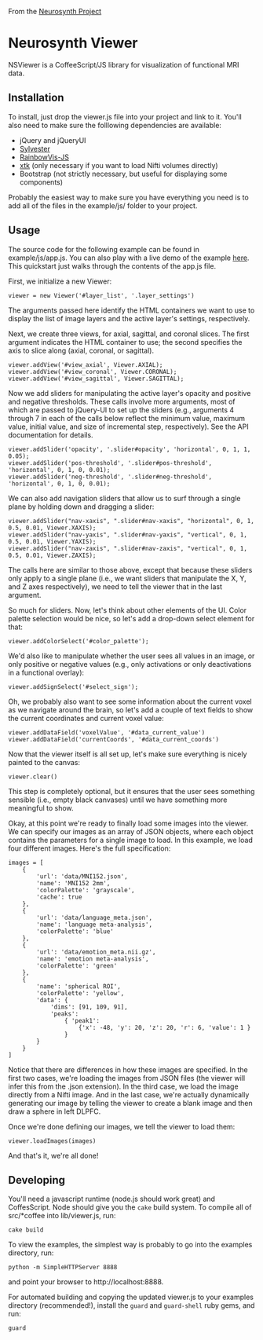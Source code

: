 From the [Neurosynth Project](http://neurosynth.org/code)

# Neurosynth Viewer
NSViewer is a CoffeeScript/JS library for visualization of functional MRI data.

## Installation

To install, just drop the viewer.js file into your project and link to it. You'll also need to make sure the folllowing dependencies are available:

* jQuery and jQueryUI
* [Sylvester](http://sylvester.jcoglan.com)
* [RainbowVis-JS](https://github.com/anomal/RainbowVis-JS)
* [xtk](https://github.com/xtk/X) (only necessary if you want to load Nifti volumes directly)
* Bootstrap (not strictly necessary, but useful for displaying some components)

Probably the easiest way to make sure you have everything you need is to add all of the files in the example/js/ folder to your project.

## Usage

The source code for the following example can be found in example/js/app.js. You can also play with a live demo of the example [here](http://pilab.colorado.edu/demos/nsviewer/index.html). This quickstart just walks through the contents of the app.js file.

First, we initialize a new Viewer:

	viewer = new Viewer('#layer_list', '.layer_settings')

The arguments passed here identify the HTML containers we want to use to display the list of image layers and the active layer's settings, respectively.

Next, we create three views, for axial, sagittal, and coronal slices. The first argument indicates the HTML container to use; the second specifies the axis to slice along (axial, coronal, or sagittal).

	viewer.addView('#view_axial', Viewer.AXIAL);
	viewer.addView('#view_coronal', Viewer.CORONAL);
	viewer.addView('#view_sagittal', Viewer.SAGITTAL);

Now we add sliders for manipulating the active layer's opacity and positive and negative thresholds. These calls involve more arguments, most of which are passed to jQuery-UI to set up the sliders (e.g., arguments 4 through 7 in each of the calls below reflect the minimum value, maximum value, initial value, and size of incremental step, respectively). See the API documentation for details.

	viewer.addSlider('opacity', '.slider#opacity', 'horizontal', 0, 1, 1, 0.05);
	viewer.addSlider('pos-threshold', '.slider#pos-threshold', 'horizontal', 0, 1, 0, 0.01);
	viewer.addSlider('neg-threshold', '.slider#neg-threshold', 'horizontal', 0, 1, 0, 0.01);

We can also add navigation sliders that allow us to surf through a single plane by holding down and dragging a slider:

	viewer.addSlider("nav-xaxis", ".slider#nav-xaxis", "horizontal", 0, 1, 0.5, 0.01, Viewer.XAXIS);
	viewer.addSlider("nav-yaxis", ".slider#nav-yaxis", "vertical", 0, 1, 0.5, 0.01, Viewer.YAXIS);
	viewer.addSlider("nav-zaxis", ".slider#nav-zaxis", "vertical", 0, 1, 0.5, 0.01, Viewer.ZAXIS);

The calls here are similar to those above, except that because these sliders only apply to a single plane (i.e., we want sliders that manipulate the X, Y, and Z axes respectively), we need to tell the viewer that in the last argument.

So much for sliders. Now, let's think about other elements of the UI. Color palette selection would be nice, so let's add a drop-down select element for that:

	viewer.addColorSelect('#color_palette');

We'd also like to manipulate whether the user sees all values in an image, or only positive or negative values (e.g., only activations or only deactivations in a functional overlay):

	viewer.addSignSelect('#select_sign');

Oh, we probably also want to see some information about the current voxel as we navigate around the brain, so let's add a couple of text fields to show the current coordinates and current voxel value:

	viewer.addDataField('voxelValue', '#data_current_value')
	viewer.addDataField('currentCoords', '#data_current_coords')

Now that the viewer itself is all set up, let's make sure everything is nicely painted to the canvas:

	viewer.clear()

This step is completely optional, but it ensures that the user sees something sensible (i.e., empty black canvases) until we have something more meaningful to show.

Okay, at this point we're ready to finally load some images into the viewer. We can specify our images as an array of JSON objects, where each object contains the parameters for a single image to load. In this example, we load four different images. Here's the full specification:

	images = [
		{
			'url': 'data/MNI152.json',
			'name': 'MNI152 2mm',
			'colorPalette': 'grayscale',
			'cache': true
		},
		{
			'url': 'data/language_meta.json',
			'name': 'language meta-analysis',
			'colorPalette': 'blue'			
		},
		{
			'url': 'data/emotion_meta.nii.gz',
			'name': 'emotion meta-analysis',
			'colorPalette': 'green'
		},
		{	
			'name': 'spherical ROI',
			'colorPalette': 'yellow',
			'data': {
				'dims': [91, 109, 91],
				'peaks':
					{ 'peak1':
						{'x': -48, 'y': 20, 'z': 20, 'r': 6, 'value': 1 }
					}
			}
		}
	]

Notice that there are differences in how these images are specified. In the first two cases, we're loading the images from JSON files (the viewer will infer this from the .json extension). In the third case, we load the image directly from a Nifti image. And in the last case, we're actually dynamically generating our image by telling the viewer to create a blank image and then draw a sphere in left DLPFC.

Once we're done defining our images, we tell the viewer to load them:

	viewer.loadImages(images)

And that's it, we're all done!


## Developing

You'll need a javascript runtime (node.js should work great) and CoffesScript. Node should give you the `cake` build system. To compile all of src/*coffee into lib/viewer.js, run:

	cake build

To view the examples, the simplest way is probably to go into the examples directory, run:

	python -m SimpleHTTPServer 8888

and point your browser to http://localhost:8888.

For automated building and copying the updated viewer.js to your examples directory (recommended!), install the `guard` and `guard-shell` ruby gems, and run:

	guard
